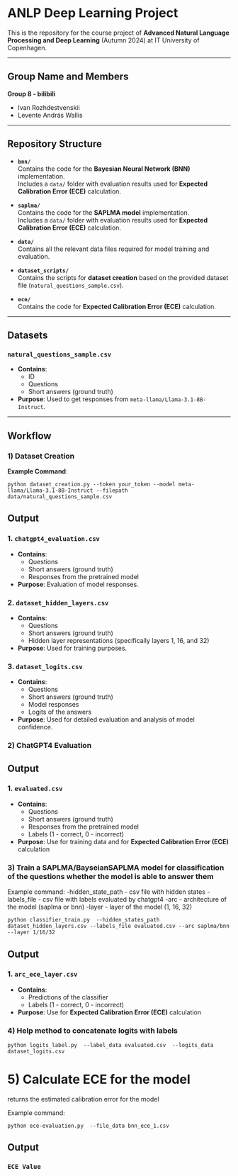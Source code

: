 # ANLP Deep Learning Project

This is the repository for the course project of **Advanced Natural Language Processing and Deep Learning** (Autumn 2024) at IT University of Copenhagen.

---

## Group Name and Members

**Group 8 - bilibili**  
- Ivan Rozhdestvenskii  
- Levente András Wallis  

---

## Repository Structure

- **`bnn/`**  
  Contains the code for the **Bayesian Neural Network (BNN)** implementation.  
  Includes a `data/` folder with evaluation results used for **Expected Calibration Error (ECE)** calculation.

- **`saplma/`**  
  Contains the code for the **SAPLMA model** implementation.  
  Includes a `data/` folder with evaluation results used for **Expected Calibration Error (ECE)** calculation.

- **`data/`**  
  Contains all the relevant data files required for model training and evaluation.

- **`dataset_scripts/`**  
  Contains the scripts for **dataset creation** based on the provided dataset file (`natural_questions_sample.csv`).

- **`ece/`**  
  Contains the code for **Expected Calibration Error (ECE)** calculation.

---

## Datasets

### **`natural_questions_sample.csv`**
   - **Contains**:
     - ID  
     - Questions  
     - Short answers (ground truth)  
   - **Purpose**: Used to get responses from `meta-llama/Llama-3.1-8B-Instruct`.

---

## Workflow

### 1) Dataset Creation

**Example Command**:
```shell
python dataset_creation.py --token your_token --model meta-llama/Llama-3.1-8B-Instruct --filepath data/natural_questions_sample.csv
```

## Output

### 1. **`chatgpt4_evaluation.csv`**
   - **Contains**:
     - Questions  
     - Short answers (ground truth)  
     - Responses from the pretrained model  
   - **Purpose**: Evaluation of model responses.

### 2. **`dataset_hidden_layers.csv`**
   - **Contains**:
     - Questions  
     - Short answers (ground truth)  
     - Hidden layer representations (specifically layers 1, 16, and 32)  
   - **Purpose**: Used for training purposes.

### 3. **`dataset_logits.csv`**
   - **Contains**:
     - Questions  
     - Short answers (ground truth)  
     - Model responses  
     - Logits of the answers  
   - **Purpose**: Used for detailed evaluation and analysis of model confidence.


### 2) ChatGPT4 Evaluation

## Output

### 1. **`evaluated.csv`**
   - **Contains**:
     - Questions  
     - Short answers (ground truth)  
     - Responses from the pretrained model
     - Labels (1 - correct, 0 - incorrect)
   - **Purpose**: Use for training data and for **Expected Calibration Error (ECE)** calculation


### 3) Train a SAPLMA/BayseianSAPLMA model for classification of the questions whether the model is able to answer them
Example command:
-hidden_state_path - csv file with hidden states
-labels_file - csv file with labels evaluated by chatgpt4
-arc - architecture of the model (saplma or bnn)
-layer - layer of the model (1, 16, 32)

```shell
python classifier_train.py  --hidden_states_path dataset_hidden_layers.csv --labels_file evaluated.csv --arc saplma/bnn --layer 1/16/32

```

## Output

### 1. **`arc_ece_layer.csv`**
   - **Contains**:
     - Predictions of the classifier
     - Labels (1 - correct, 0 - incorrect)
   - **Purpose**: Use for **Expected Calibration Error (ECE)** calculation


### 4) Help method to concatenate logits with labels

```shell
python logits_label.py  --label_data evaluated.csv  --logits_data dataset_logits.csv 

```

# 5) Calculate ECE for the model

returns the estimated calibration error for the model

Example command:
```shell
python ece-evaluation.py  --file_data bnn_ece_1.csv 

```


## Output
### **`ECE Value`**


